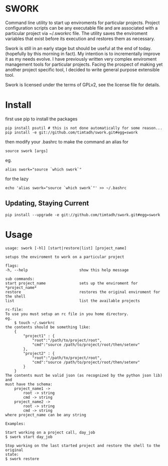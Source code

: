 SWORK
=====

Command line utility to start up enviroments for particular projects. Project configuration scripts
can be any executable file and are associated with a particular project via ~/.sworkrc file. The
utility saves the enviroment variables that exist before its execution and restores them as
necessary.

Swork is still in an early stage but should be useful at the end of today. (hopefully by this
morning in fact). My intention is to incrementally improve it as my needs evolve. I have previously
written very complex enviroment management tools for particular projects. Facing the prospect of
making yet another project specific tool, I decided to write general purpose extensible tool.

Swork is licensed under the terms of GPLv2, see the license file for details.

Install
=======

first use pip to install the packages

    pip install psutil # this is not done automatically for some reason...
    pip install -e git://github.com/timtadh/swork.git#egg=swork

then modify your .bashrc to make the command an alias for

    source swork [args]

eg.

    alias swork="source `which swork`"

for the lazy

    echo 'alias swork="source `which swork`"' >> ~/.bashrc

## Updating, Staying Current

    pip install --upgrade -e git://github.com/timtadh/swork.git#egg=swork


Usage
=====

    usage: swork [-hl] [start|restore|list] [project_name]

    setups the enviroment to work on a particular project

    flags:
    -h, --help                       show this help message

    sub commands:
    start project_name               sets up the enviroment for *project_name*
    restore                          restores the original enviroment for the shell
    list                             list the available projects

    rc-file:
    To use you must setup an rc file in you home directory.
    eg.
        $ touch ~/.sworkrc
    the contents should be something like:
        {
            "project1" : {
                "root":"/path/to/project/root",
                "cmd":"source /path/to/project/root/then/setenv"
            },
            "project2" : {
                "root":"/path/to/project/root",
                "cmd":"source /path/to/project/root/then/setenv"
            }
        }
    The contents must be valid json (as recognized by the python json lib) and
    must have the schema:
        project_name1 ->
            root -> string
            cmd -> string
        project_name2 ->
            root -> string
            cmd -> string
    where project_name can be any string

    Examples:

    Start working on a project call, day_job
    $ swork start day_job

    Stop working on the last started project and restore the shell to the original
    state:
    $ swork restore

